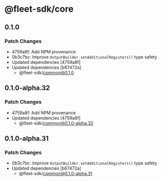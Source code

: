 # @fleet-sdk/core

## 0.1.0

### Patch Changes

- 4759a8f: Add NPM provenance
- 0b3c7bc: Improve `OutputBuilder.setAdditionalRegisters()` type safety
- Updated dependencies [4759a8f]
- Updated dependencies [b67472a]
  - @fleet-sdk/common@0.1.0

## 0.1.0-alpha.32

### Patch Changes

- 4759a8f: Add NPM provenance
- Updated dependencies [4759a8f]
  - @fleet-sdk/common@0.1.0-alpha.32

## 0.1.0-alpha.31

### Patch Changes

- 0b3c7bc: Improve `OutputBuilder.setAdditionalRegisters()` type safety
- Updated dependencies [b67472a]
  - @fleet-sdk/common@0.1.0-alpha.31
